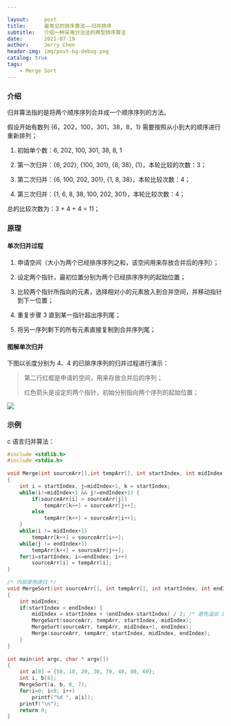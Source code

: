 ```yaml
---

layout:     post
title:      最常见的排序算法——归并排序
subtitle:   介绍一种采用分治法的典型排序算法
date:       2021-07-19
author:     Jerry Chen
header-img: img/post-bg-debug.png
catalog: true
tags:
    - Merge Sort
---
```


### 介绍

归并算法指的是将两个顺序序列合并成一个顺序序列的方法。

假设开始有数列 {6，202，100，301，38，8，1} 需要按照从小到大的顺序进行重新排列；

1. 初始单个数：6, 202, 100, 301, 38, 8, 1

2. 第一次归并：{6, 202}, {100, 301}, {8, 38}, {1}，本轮比较的次数：3；

3. 第二次归并：{6, 100, 202, 301}, {1, 8, 38}，本轮比较次数：4；

4. 第三次归并：{1, 6, 8, 38, 100, 202, 301}，本轮比较次数：4；

总的比较次数为：3 + 4 + 4 = 11；

### 原理

#### 单次归并过程

1. 申请空间（大小为两个已经排序序列之和，该空间用来存放合并后的序列）；

2. 设定两个指针，最初位置分别为两个已经排序序列的起始位置；

3. 比较两个指针所指向的元素，选择相对小的元素放入到合并空间，并移动指针到下一位置；

4. 重复步骤 3 直到某一指针超出序列尾；

5. 将另一序列剩下的所有元素直接复制到合并序列尾；

#### 图解单次归并

下图以长度分别为 4、4 的已排序序列的归并过程进行演示：

> 第二行红框是申请的空间，用来存放合并后的序列；
>
> 红色箭头是设定的两个指针，初始分别指向两个序列的起始位置；

![](https://raw.githubusercontent.com/jvfan/jvfan.github.io/master/img/post_img/20210720002025.png)

### 示例

c 语言归并算法：

```c
#include <stdlib.h>
#include <stdio.h>
 
void Merge(int sourceArr[],int tempArr[], int startIndex, int midIndex, int endIndex)
{
    int i = startIndex, j=midIndex+1, k = startIndex;
    while(i!=midIndex+1 && j!=endIndex+1) {
        if(sourceArr[i] > sourceArr[j])
            tempArr[k++] = sourceArr[j++];
        else
            tempArr[k++] = sourceArr[i++];
    }
    while(i != midIndex+1)
        tempArr[k++] = sourceArr[i++];
    while(j != endIndex+1)
        tempArr[k++] = sourceArr[j++];
    for(i=startIndex; i<=endIndex; i++)
        sourceArr[i] = tempArr[i];
}
 
/* 内部使用递归 */
void MergeSort(int sourceArr[], int tempArr[], int startIndex, int endIndex)
{
    int midIndex;
    if(startIndex < endIndex) {
        midIndex = startIndex + (endIndex-startIndex) / 2; /* 避免溢出 int */
        MergeSort(sourceArr, tempArr, startIndex, midIndex);
        MergeSort(sourceArr, tempArr, midIndex+1, endIndex);
        Merge(sourceArr, tempArr, startIndex, midIndex, endIndex);
    }
}
 
int main(int argc, char * argv[])
{
    int a[8] = {50, 10, 20, 30, 70, 40, 80, 60};
    int i, b[8];
    MergeSort(a, b, 0, 7);
    for(i=0; i<8; i++)
        printf("%d ", a[i]);
    printf("\n");
    return 0;
}
```

